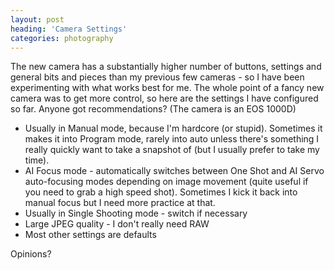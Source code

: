 ```yaml
---
layout: post
heading: 'Camera Settings'
categories: photography
---
```


The new camera has a substantially higher number of buttons, settings and general bits and pieces than my previous few cameras - so I have been experimenting with what works best for me. The whole point of a fancy new camera was to get more control, so here are the settings I have configured so far. Anyone got recommendations? (The camera is an EOS 1000D)

* Usually in Manual mode, because I'm hardcore (or stupid). Sometimes it makes it into Program mode, rarely into auto unless there's something I really quickly want to take a snapshot of (but I usually prefer to take my time).
* AI Focus mode - automatically switches between One Shot and AI Servo auto-focusing modes depending on image movement (quite useful if you need to grab a high speed shot). Sometimes I kick it back into manual focus but I need more practice at that.
* Usually in Single Shooting mode - switch if necessary
* Large JPEG quality - I don't really need RAW
* Most other settings are defaults

Opinions?